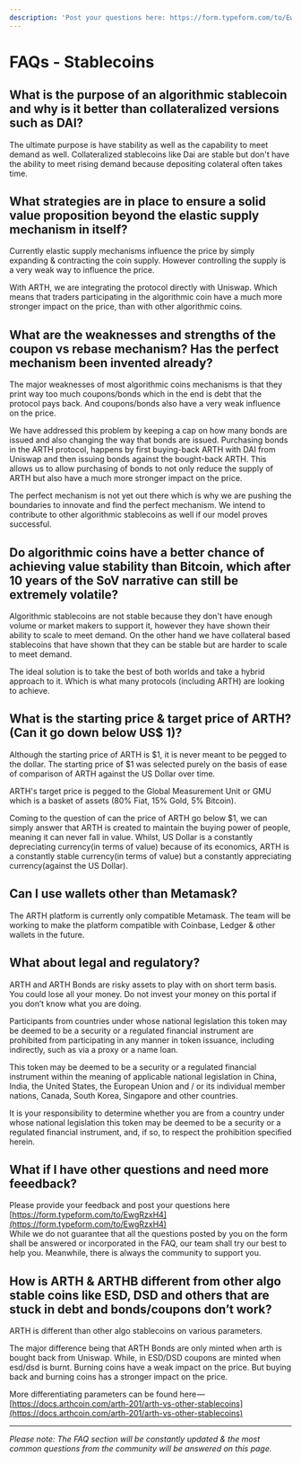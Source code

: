 ```yaml
---
description: 'Post your questions here: https://form.typeform.com/to/EwgRzxH4'
---
```


# FAQs - Stablecoins

## What is the purpose of an algorithmic stablecoin and why is it better than collateralized versions such as DAI?

The ultimate purpose is have stability as well as the capability to meet demand as well. Collateralized stablecoins like Dai are stable but don't have the ability to meet rising demand because depositing colateral often takes time.

## What strategies are in place to ensure a solid value proposition beyond the elastic supply mechanism in itself?

Currently elastic supply mechanisms influence the price by simply expanding & contracting the coin supply. However controlling the supply is a very weak way to influence the price. 

With ARTH, we are integrating the protocol directly with Uniswap. Which means that traders participating in the algorithmic coin have a much more stronger impact on the price, than with other algorithmic coins.

## What are the weaknesses and strengths of the coupon vs rebase mechanism? Has the perfect mechanism been invented already?

The major weaknesses of most algorithmic coins mechanisms is that they print way too much coupons/bonds which in the end is debt that the protocol pays back. And coupons/bonds also have a very weak influence on the price.

We have addressed this problem by keeping a cap on how many bonds are issued and also changing the way that bonds are issued. Purchasing bonds in the ARTH protocol, happens by first buying-back ARTH with DAI from Uniswap and then issuing bonds against the bought-back ARTH. This allows us to allow purchasing of bonds to not only reduce the supply of ARTH but also have a much more stronger impact on the price.

The perfect mechanism is not yet out there which is why we are pushing the boundaries to innovate and find the perfect mechanism. We intend to contribute to other algorithmic stablecoins as well if our model proves successful.

## **Do algorithmic coins have a better chance of achieving value stability than Bitcoin, which after 10 years of the SoV narrative can still be extremely volatile?**

Algorithmic stablecoins are not stable because they don't have enough volume or market makers to support it, however they have shown their ability to scale to meet demand. On the other hand we have collateral based stablecoins that have shown that they can be stable but are harder to scale to meet demand.

The ideal solution is to take the best of both worlds and take a hybrid approach to it. Which is what many protocols \(including ARTH\) are looking to achieve.

## What is the starting price & target price of ARTH? \(Can it go down below US$ 1\)?

Although the starting price of ARTH is $1, it is never meant to be pegged to the dollar. The starting price of $1 was selected purely on the basis of ease of comparison of ARTH against the US Dollar over time.   
  
ARTH's target price is pegged to the Global Measurement Unit or GMU which is a basket of assets \(80% Fiat, 15% Gold, 5% Bitcoin\).   
  
Coming to the question of can the price of ARTH go below $1, we can simply answer that ARTH is created to maintain the buying power of people, meaning it can never fall in value. Whilst, US Dollar is a constantly depreciating currency\(in terms of value\) because of its economics, ARTH is a constantly stable currency\(in terms of value\) but a constantly appreciating currency\(against the US Dollar\).   

## Can I use wallets other than Metamask?

The ARTH platform is currently only compatible Metamask. The team will be working to make the platform compatible with Coinbase, Ledger & other wallets in the future.  



## What about legal and regulatory?

ARTH and ARTH Bonds are risky assets to play with on short term basis. You could lose all your money. Do not invest your money on this portal if you don’t know what you are doing.

Participants from countries under whose national legislation this token may be deemed to be a security or a regulated financial instrument are prohibited from participating in any manner in token issuance, including indirectly, such as via a proxy or a name loan.

This token may be deemed to be a security or a regulated financial instrument within the meaning of applicable national legislation in China, India, the United States, the European Union and / or its individual member nations, Canada, South Korea, Singapore and other countries.

It is your responsibility to determine whether you are from a country under whose national legislation this token may be deemed to be a security or a regulated financial instrument, and, if so, to respect the prohibition specified herein.  


## What if I have other questions and need more feeedback?

Please provide your feedback and post your questions here [https://form.typeform.com/to/EwgRzxH4](https://form.typeform.com/to/EwgRzxH4)  
While we do not guarantee that all the questions posted by you on the form shall be answered or incorporated in the FAQ, our team shall try our best to help you. Meanwhile, there is always the community to support you. 



## **How is ARTH & ARTHB different from other algo stable coins like ESD, DSD and others that are stuck in debt and bonds/coupons don’t work?** 

ARTH is different than other algo stablecoins on various parameters. 

The major difference being that ARTH Bonds are only minted when arth is bought back from Uniswap. While, in ESD/DSD coupons are minted when esd/dsd is burnt. Burning coins have a weak impact on the price. But buying back and burning coins has a stronger impact on the price. 

More differentiating parameters can be found here — [https://docs.arthcoin.com/arth-201/arth-vs-other-stablecoins](https://docs.arthcoin.com/arth-201/arth-vs-other-stablecoins)

  
**** 

_Please note: The FAQ section will be constantly updated & the most common questions from the community will be answered on this page._ 

